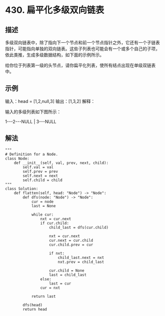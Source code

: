 # 430. 扁平化多级双向链表
## 描述
多级双向链表中，除了指向下一个节点和前一个节点指针之外，它还有一个子链表指针，可能指向单独的双向链表。这些子列表也可能会有一个或多个自己的子项，依此类推，生成多级数据结构，如下面的示例所示。

给你位于列表第一级的头节点，请你扁平化列表，使所有结点出现在单级双链表中。

## 示例
输入：head = [1,2,null,3]
输出：[1,3,2]
解释：

输入的多级列表如下图所示：

  1---2---NULL
  |
  3---NULL

## 解法
```python3
"""
# Definition for a Node.
class Node:
    def __init__(self, val, prev, next, child):
        self.val = val
        self.prev = prev
        self.next = next
        self.child = child
"""
class Solution:
    def flatten(self, head: "Node") -> "Node":
        def dfs(node: "Node") -> "Node":
            cur = node
            last = None

            while cur:
                nxt = cur.next
                if cur.child:
                    child_last = dfs(cur.child)
                    
                    nxt = cur.next
                    cur.next = cur.child
                    cur.child.prev = cur

                    if nxt:
                        child_last.next = nxt
                        nxt.prev = child_last

                    cur.child = None
                    last = child_last
                else:
                    last = cur
                cur = nxt

            return last

        dfs(head)
        return head

```